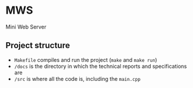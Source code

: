 # MWS
Mini Web Server

## Project structure
- `Makefile` compiles and run the project (`make` and `make run`)
- `/docs` is the directory in which the technical reports and specifications are
- `/src` is where all the code is, including the `main.cpp`